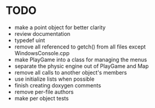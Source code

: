 TODO
====
* make a point object for better clarity
* review documentation
* typedef uint
* remove all referenced to getch() from all files except WindowsConsole.cpp
* make PlayGame into a class for managing the menus
* separate the physic engine out of PlayGame and Map
* remove all calls to another object's members
* use initialize lists when possible
* finish creating doxygen comments
* remove per-file authors
* make per object tests
